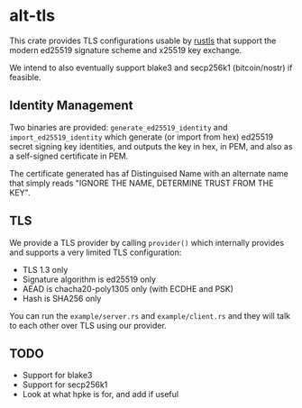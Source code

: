 # alt-tls

This crate provides TLS configurations usable by [rustls](https://crates.io/crates/rustls)
that support the modern ed25519 signature scheme and x25519 key exchange.

We intend to also eventually support blake3 and secp256k1 (bitcoin/nostr) if feasible.

## Identity Management

Two binaries are provided: `generate_ed25519_identity` and `import_ed25519_identity`
which generate (or import from hex) ed25519 secret signing key identities, and outputs
the key in hex, in PEM, and also as a self-signed certificate in PEM.

The certificate generated has af Distinguised Name with an alternate name
that simply reads "IGNORE THE NAME, DETERMINE TRUST FROM THE KEY".

## TLS

We provide a TLS provider by calling `provider()` which internally provides and
supports a very limited TLS configuration:

* TLS 1.3 only
* Signature algorithm is ed25519 only
* AEAD is chacha20-poly1305 only (with ECDHE and PSK)
* Hash is SHA256 only

You can run the `example/server.rs` and `example/client.rs` and they will talk to
each other over TLS using our provider.

## TODO

* Support for blake3
* Support for secp256k1
* Look at what hpke is for, and add if useful
